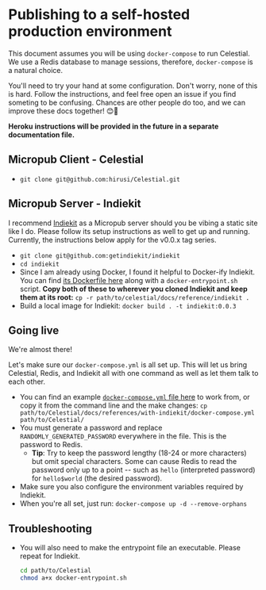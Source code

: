# Publishing to a self-hosted production environment

This document assumes you will be using `docker-compose` to run Celestial. We use a Redis database to manage sessions, therefore, `docker-compose` is a natural choice.

You'll need to try your hand at some configuration. Don't worry, none of this is hard. Follow the instructions, and feel free open an issue if you find someting to be confusing. Chances are other people do too, and we can improve these docs together! 😊🎉

__Heroku instructions will be provided in the future in a separate documentation file.__

## Micropub Client - Celestial

* `git clone git@github.com:hirusi/Celestial.git`

## Micropub Server - Indiekit

I recommend [Indiekit](https://github.com/getindiekit/indiekit/) as a Micropub server should you be vibing a static site like I do. Please follow its setup instructions as well to get up and running. Currently, the instructions below apply for the v0.0.x tag series.

* `git clone git@github.com:getindiekit/indiekit`
* `cd indiekit`
* Since I am already using Docker, I found it helpful to Docker-ify Indiekit. You can find [its Dockerfile here](/docs/reference/indiekit/Dockerfile) along with a `docker-entrypoint.sh` script. __Copy both of these to wherever you cloned Indiekit and keep them at its root:__  `cp -r path/to/celestial/docs/reference/indiekit .`
* Build a local image for Indiekit: `docker build . -t indiekit:0.0.3`

## Going live

We're almost there!

Let's make sure our `docker-compose.yml` is all set up. This will let us bring Celestial, Redis, and Indiekit all with one command as well as let them talk to each other.

* You can find an example [`docker-compose.yml` file here](/docs/reference/with-indiekit/docker-compose.yml) to work from, or copy it from the command line and the make changes: `cp path/to/Celestial/docs/references/with-indiekit/docker-compose.yml path/to/Celestial/`
* You must generate a password and replace `RANDOMLY_GENERATED_PASSWORD` everywhere in the file. This is the password to Redis.
  * __Tip__: Try to keep the password lengthy (18-24 or more characters) but omit special characters. Some can cause Redis to read the password only up to a point -- such as `hello` (interpreted password) for `hello$world` (the desired password).
* Make sure you also configure the environment variables required by Indiekit.
* When you're all set, just run: `docker-compose up -d --remove-orphans`


## Troubleshooting

- You will also need to make the entrypoint file an executable. Please repeat for Indiekit.
  ```bash
  cd path/to/Celestial
  chmod a+x docker-entrypoint.sh
  ```
